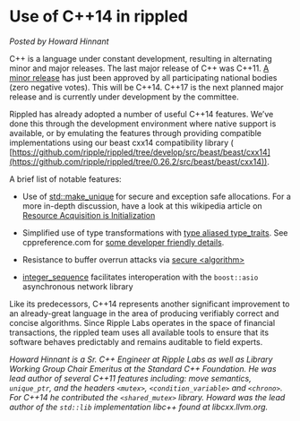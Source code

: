 # Use of C++14 in rippled

_Posted by Howard Hinnant_

C++ is a language under constant development, resulting in alternating minor and major releases. The last major release of C++ was C++11.  [A minor release](https://isocpp.org/blog/2014/08/we-have-cpp14) has just been approved by all participating national bodies (zero negative votes). This will be C++14. C++17 is the next planned major release and is currently under development by the committee.

Rippled has already adopted a number of useful C++14 features. We’ve done this through the development environment where native support is available, or by emulating the features through providing compatible implementations using our beast cxx14 compatibility library ( [https://github.com/ripple/rippled/tree/develop/src/beast/beast/cxx14](https://github.com/ripple/rippled/tree/0.26.2/src/beast/beast/cxx14)).

<!-- BREAK -->

A brief list of notable features:

- Use of [std::make_unique](http://www.open-std.org/jtc1/sc22/wg21/docs/papers/2013/n3656.htm)<b> </b>for secure and exception safe allocations. For a more in-depth discussion, have a look at this wikipedia article on [Resource Acquisition is Initialization](http://en.wikipedia.org/wiki/Resource_Acquisition_Is_Initialization)

- Simplified use of type transformations with [type aliased type_traits](http://www.open-std.org/jtc1/sc22/wg21/docs/papers/2013/n3655.pdf). See cppreference.com for [some developer friendly details](http://en.cppreference.com/w/cpp/language/type_alias).

- Resistance to buffer overrun attacks via [secure &lt;algorithm&gt;](http://www.open-std.org/jtc1/sc22/wg21/docs/papers/2013/n3671.html)

- [integer_sequence](http://www.open-std.org/jtc1/sc22/wg21/docs/papers/2013/n3658.html) facilitates interoperation with the `boost::asio` asynchronous network library

Like its predecessors, C++14 represents another significant improvement to an already-great language in the area of producing verifiably correct and concise algorithms. Since Ripple Labs operates in the space of financial transactions, the rippled team uses all available tools to ensure that its software behaves predictably and remains auditable to field experts.

_Howard Hinnant is a Sr. C++ Engineer at Ripple Labs as well as Library Working Group Chair Emeritus at the Standard C++ Foundation. He was lead author of several C++11 features including: move semantics, `unique_ptr`, and the headers `<mutex>`,  `<condition_variable>` and `<chrono>`. For C++14 he contributed the `<shared_mutex>` library. Howard was the lead author of the `std::lib` implementation libc++ found at libcxx.llvm.org._
